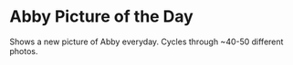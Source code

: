 # Abby Picture of the Day

Shows a new picture of Abby everyday. Cycles through ~40-50 different photos.